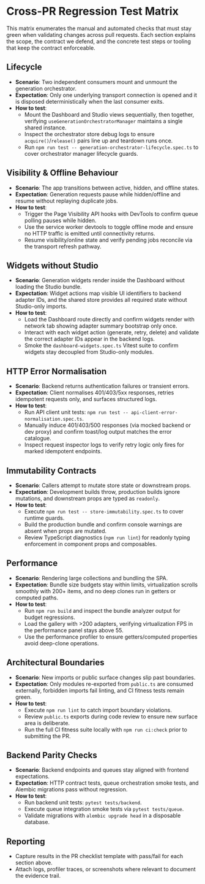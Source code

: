 # Cross-PR Regression Test Matrix

This matrix enumerates the manual and automated checks that must stay green when validating changes across pull requests. Each
section explains the scope, the contract we defend, and the concrete test steps or tooling that keep the contract enforceable.

## Lifecycle
- **Scenario**: Two independent consumers mount and unmount the generation orchestrator.
- **Expectation**: Only one underlying transport connection is opened and it is disposed deterministically when the last
  consumer exits.
- **How to test**:
  - Mount the Dashboard and Studio views sequentially, then together, verifying `useGenerationOrchestratorManager` maintains a
    single shared instance.
  - Inspect the orchestrator store debug logs to ensure `acquire()`/`release()` pairs line up and teardown runs once.
  - Run `npm run test -- generation-orchestrator-lifecycle.spec.ts` to cover orchestrator manager lifecycle guards.

## Visibility & Offline Behaviour
- **Scenario**: The app transitions between active, hidden, and offline states.
- **Expectation**: Generation requests pause while hidden/offline and resume without replaying duplicate jobs.
- **How to test**:
  - Trigger the Page Visibility API hooks with DevTools to confirm queue polling pauses while hidden.
  - Use the service worker devtools to toggle offline mode and ensure no HTTP traffic is emitted until connectivity returns.
  - Resume visibility/online state and verify pending jobs reconcile via the transport refresh pathway.

## Widgets without Studio
- **Scenario**: Generation widgets render inside the Dashboard without loading the Studio bundle.
- **Expectation**: Widget actions map visible UI identifiers to backend adapter IDs, and the shared store provides all required
  state without Studio-only imports.
- **How to test**:
  - Load the Dashboard route directly and confirm widgets render with network tab showing adapter summary bootstrap only once.
  - Interact with each widget action (generate, retry, delete) and validate the correct adapter IDs appear in the backend logs.
  - Smoke the `dashboard-widgets.spec.ts` Vitest suite to confirm widgets stay decoupled from Studio-only modules.

## HTTP Error Normalisation
- **Scenario**: Backend returns authentication failures or transient errors.
- **Expectation**: Client normalises 401/403/5xx responses, retries idempotent requests only, and surfaces structured logs.
- **How to test**:
  - Run API client unit tests: `npm run test -- api-client-error-normalisation.spec.ts`.
  - Manually induce 401/403/500 responses (via mocked backend or dev proxy) and confirm toast/log output matches the error
    catalogue.
  - Inspect request inspector logs to verify retry logic only fires for marked idempotent endpoints.

## Immutability Contracts
- **Scenario**: Callers attempt to mutate store state or downstream props.
- **Expectation**: Development builds throw, production builds ignore mutations, and downstream props are typed as `readonly`.
- **How to test**:
  - Execute `npm run test -- store-immutability.spec.ts` to cover runtime guards.
  - Build the production bundle and confirm console warnings are absent when props are mutated.
  - Review TypeScript diagnostics (`npm run lint`) for readonly typing enforcement in component props and composables.

## Performance
- **Scenario**: Rendering large collections and bundling the SPA.
- **Expectation**: Bundle size budgets stay within limits, virtualization scrolls smoothly with 200+ items, and no deep clones run
  in getters or computed paths.
- **How to test**:
  - Run `npm run build` and inspect the bundle analyzer output for budget regressions.
  - Load the gallery with >200 adapters, verifying virtualization FPS in the performance panel stays above 55.
  - Use the performance profiler to ensure getters/computed properties avoid deep-clone operations.

## Architectural Boundaries
- **Scenario**: New imports or public surface changes slip past boundaries.
- **Expectation**: Only modules re-exported from `public.ts` are consumed externally, forbidden imports fail linting, and CI
  fitness tests remain green.
- **How to test**:
  - Execute `npm run lint` to catch import boundary violations.
  - Review `public.ts` exports during code review to ensure new surface area is deliberate.
  - Run the full CI fitness suite locally with `npm run ci:check` prior to submitting the PR.

## Backend Parity Checks
- **Scenario**: Backend endpoints and queues stay aligned with frontend expectations.
- **Expectation**: HTTP contract tests, queue orchestration smoke tests, and Alembic migrations pass without regression.
- **How to test**:
  - Run backend unit tests: `pytest tests/backend`.
  - Execute queue integration smoke tests via `pytest tests/queue`.
  - Validate migrations with `alembic upgrade head` in a disposable database.

## Reporting
- Capture results in the PR checklist template with pass/fail for each section above.
- Attach logs, profiler traces, or screenshots where relevant to document the evidence trail.
